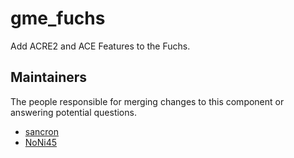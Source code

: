 gme_fuchs
===================

Add ACRE2 and ACE Features to the Fuchs.


## Maintainers

The people responsible for merging changes to this component or answering potential questions.

- [sancron](https://github.com/sancron)
- [NoNi45](https://github.com/NoNi45)

